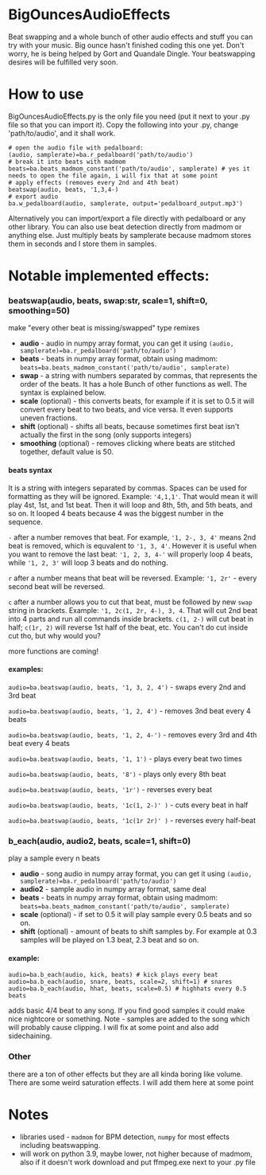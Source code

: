 # BigOuncesAudioEffects
Beat swapping and a whole bunch of other audio effects and stuff you can try with your music. Big ounce hasn't finished coding this one yet. Don't worry, he is being helped by Gort and Quandale Dingle. Your beatswapping desires will be fulfilled very soon.

# How to use
BigOuncesAudioEffects.py is the only file you need (put it next to your .py file so that you can import it). Copy the following into your .py, change 'path/to/audio', and it shall work.
```import BigOuncesAudioEffects as ba
# open the audio file with pedalboard:
(audio, samplerate)=ba.r_pedalboard('path/to/audio')
# break it into beats with madmom
beats=ba.beats_madmom_constant('path/to/audio', samplerate) # yes it needs to open the file again, i will fix that at some point
# apply effects (removes every 2nd and 4th beat)
beatswap(audio, beats, '1,3,4-)
# export audio
ba.w_pedalboard(audio, samplerate, output='pedalboard_output.mp3')
```
Alternatively you can import/export a file directly with pedalboard or any other library. You can also use beat detection directly from madmom or anything else. Just multiply beats by samplerate because madmom stores them in seconds and I store them in samples.

# Notable implemented effects:
### beatswap(audio, beats, swap:str,  scale=1, shift=0, smoothing=50)
make "every other beat is missing/swapped" type remixes
- **audio** - audio in numpy array format, you can get it using `(audio, samplerate)=ba.r_pedalboard('path/to/audio')`
- **beats** - beats in numpy array format, obtain using madmom: `beats=ba.beats_madmom_constant('path/to/audio', samplerate)`
- **swap** - a string with numbers separated by commas, that represents the order of the beats. It has a hole Bunch of other functions as well. The syntax is explained below.
- **scale** (optional) - this converts beats, for example if it is set to 0.5 it will convert every beat to two beats, and vice versa. It even supports uneven fractions.
- **shift** (optional) - shifts all beats, because sometimes first beat isn't actually the first in the song (only supports integers)
- **smoothing** (optional) - removes clicking where beats are stitched together, default value is 50.
#### beats syntax
It is a string with integers separated by commas. Spaces can be used for formatting as they will be ignored. Example: `'4,1,1'`. That would mean it will play 4st, 1st, and 1st beat. Then it will loop and 8th, 5th, and 5th beats, and so on. It looped 4 beats because 4 was the biggest number in the sequence.

`-` after a number removes that beat. For example, `'1, 2-, 3, 4'` means 2nd beat is removed, which is equvalent to `'1, 3, 4'`. However it is useful when you want to remove the last beat: `'1, 2, 3, 4-'` will properly loop 4 beats, while `'1, 2, 3'` will loop 3 beats and do nothing.

`r` after a number means that beat will be reversed. Example: `'1, 2r'` - every second beat will be reversed.

`c` after a number allows you to cut that beat, must be followed by new `swap` string in brackets. Example: `'1, 2c(1, 2r, 4-), 3, 4`. That will cut 2nd beat into 4 parts and run all commands inside brackets. `c(1, 2-)` will cut beat in half; `c(1r, 2)` will reverse 1st half of the beat, etc. You can't do cut inside cut tho, but why would you?

more functions are coming!

#### examples:
`audio=ba.beatswap(audio, beats, '1, 3, 2, 4')` - swaps every 2nd and 3rd beat

`audio=ba.beatswap(audio, beats, '1, 2, 4')` - removes 3nd beat every 4 beats

`audio=ba.beatswap(audio, beats, '1, 2, 4-')` - removes every 3rd and 4th beat every 4 beats

`audio=ba.beatswap(audio, beats, '1, 1')` - plays every beat two times

`audio=ba.beatswap(audio, beats, '8')` - plays only every 8th beat

`audio=ba.beatswap(audio, beats, '1r')` - reverses every beat

`audio=ba.beatswap(audio, beats, '1c(1, 2-)' )` - cuts every beat in half

`audio=ba.beatswap(audio, beats, '1c(1r 2r)' )` - reverses every half-beat


### b_each(audio, audio2, beats, scale=1, shift=0)
play a sample every n beats
- **audio** - song audio in numpy array format, you can get it using `(audio, samplerate)=ba.r_pedalboard('path/to/audio')`
- **audio2** - sample audio in numpy array format, same deal
- **beats** - beats in numpy array format, obtain using madmom: `beats=ba.beats_madmom_constant('path/to/audio', samplerate)`
- **scale** (optional) - if set to 0.5 it will play sample every 0.5 beats and so on.
- **shift** (optional) - amount of beats to shift samples by. For example at 0.3 samples will be played on 1.3 beat, 2.3 beat and so on.
#### example:
```
audio=ba.b_each(audio, kick, beats) # kick plays every beat
audio=ba.b_each(audio, snare, beats, scale=2, shift=1) # snares 
audio=ba.b_each(audio, hhat, beats, scale=0.5) # highhats every 0.5 beats
```
adds basic 4/4 beat to any song. If you find good samples it could make nice nightcore or something.
Note - samples are added to the song which will probably cause clipping. I will fix at some point and also add sidechaining.


### Other
there are a ton of other effects but they are all kinda boring like volume. There are some weird saturation effects. I will add them here at some point

# Notes
- libraries used - `madmom` for BPM detection, `numpy` for most effects including beatswapping.
- will work on python 3.9, maybe lower, not higher because of madmom, also if it doesn't work download and put ffmpeg.exe next to your .py file
